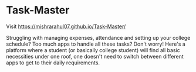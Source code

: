 # Task-Master
Visit https://mishrarahul07.github.io/Task-Master/

Struggling with managing expenses, attendance and setting up your college schedule? 
Too much apps to handle all these tasks? Don't worry! Here's a platform where a student 
(or basically college student) will find all basic necessities under one roof, 
one doesn't need to switch between different apps to get to  their daily 
requirements.
